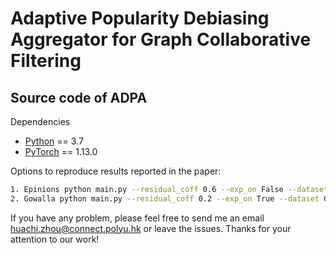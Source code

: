 # Adaptive Popularity Debiasing Aggregator for Graph Collaborative Filtering

## Source code of ADPA
Dependencies

- [Python](<https://www.python.org/>) == 3.7
- [PyTorch](<https://pytorch.org/get-started/locally/>) == 1.13.0

Options to reproduce results reported in the paper:

```bash
1. Epinions python main.py --residual_coff 0.6 --exp_on False --dataset Epinions
2. Gowalla python main.py --residual_coff 0.2 --exp_on True --dataset Gowalla
```
If you have any problem, please feel free to send me an email huachi.zhou@connect.polyu.hk or leave the issues. Thanks for your attention to our work!
